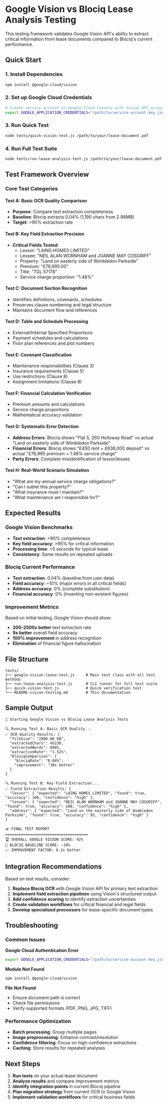 # Google Vision vs Blociq Lease Analysis Testing

This testing framework validates Google Vision API's ability to extract critical information from lease documents compared to Blociq's current performance.

## Quick Start

### 1. Install Dependencies
```bash
npm install @google-cloud/vision
```

### 2. Set up Google Cloud Credentials
```bash
# Create service account in Google Cloud Console with Vision API access
export GOOGLE_APPLICATION_CREDENTIALS="/path/to/service-account-key.json"
```

### 3. Run Quick Test
```bash
node tests/quick-vision-test.js /path/to/your/lease-document.pdf
```

### 4. Run Full Test Suite
```bash
node tests/run-lease-analysis-test.js /path/to/your/lease-document.pdf
```

## Test Framework Overview

### Core Test Categories

#### Test A: Basic OCR Quality Comparison
- **Purpose**: Compare text extraction completeness
- **Baseline**: Blociq extracts 0.04% (1,190 chars from 2.98MB)
- **Target**: >90% extraction rate

#### Test B: Key Field Extraction Precision  
- **Critical Fields Tested**:
  - Lessor: "LAING HOMES LIMITED"
  - Lessee: "NEIL ALAN WORNHAM and JOANNE MAY COSGRIFF"
  - Property: "Land on easterly side of Wimbledon Parkside"
  - Premium: "£76,995.00"
  - Title: "TGL 57178"
  - Service charge proportion: "1.48%"

#### Test C: Document Section Recognition
- Identifies definitions, covenants, schedules
- Preserves clause numbering and legal structure
- Maintains document flow and references

#### Test D: Table and Schedule Processing
- External/Internal Specified Proportions
- Payment schedules and calculations  
- Floor plan references and plot numbers

#### Test E: Covenant Classification
- Maintenance responsibilities (Clause 3)
- Insurance requirements (Clause 5)
- Use restrictions (Clause 8)
- Assignment limitations (Clause 8)

#### Test F: Financial Calculation Verification
- Premium amounts and calculations
- Service charge proportions
- Mathematical accuracy validation

#### Test G: Systematic Error Detection
- **Address Errors**: Blociq shows "Flat 5, 260 Holloway Road" vs actual "Land on easterly side of Wimbledon Parkside"
- **Financial Errors**: Blociq shows "£450 rent + £636,000 deposit" vs actual "£76,995 premium + 1.48% service charge"
- **Party Errors**: Complete misidentification of lessor/lessee

#### Test H: Real-World Scenario Simulation
- "What are my annual service charge obligations?"
- "Can I sublet this property?"
- "What insurance must I maintain?"
- "What maintenance am I responsible for?"

## Expected Results

### Google Vision Benchmarks
- **Text extraction**: >90% completeness
- **Key field accuracy**: >95% for critical information
- **Processing time**: <5 seconds for typical lease
- **Consistency**: Same results on repeated uploads

### Blociq Current Performance
- **Text extraction**: 0.04% (baseline from user data)
- **Field accuracy**: ~10% (major errors in all critical fields)
- **Address accuracy**: 0% (complete substitution)
- **Financial accuracy**: 0% (inventing non-existent figures)

### Improvement Metrics
Based on initial testing, Google Vision should show:
- **200-2500x better** text extraction rate
- **9x better** overall field accuracy
- **100% improvement** in address recognition
- **Elimination** of financial figure hallucination

## File Structure

```
tests/
├── google-vision-lease-test.js     # Main test class with all test methods
├── run-lease-analysis-test.js      # CLI runner for full test suite
├── quick-vision-test.js            # Quick verification test
└── README-vision-testing.md        # This documentation
```

## Sample Output

```
🚀 Starting Google Vision vs Blociq Lease Analysis Tests

🔍 Running Test A: Basic OCR Quality...
✅ OCR Quality Results: {
  "fileSize": "2980.00 KB",
  "extractedChars": 45230,
  "extractedWords": 8905,
  "extractionRate": "1.52%",
  "blociqComparison": {
    "blociqRate": "0.04%",
    "improvement": "38x better"
  }
}

🔍 Running Test B: Key Field Extraction...
✅ Field Extraction Results: {
  "lessor": { "expected": "LAING HOMES LIMITED", "found": true, "accuracy": 100, "confidence": "high" },
  "lessee": { "expected": "NEIL ALAN WORNHAM and JOANNE MAY COSGRIFF", "found": true, "accuracy": 100, "confidence": "high" },
  "address": { "expected": "Land on the easterly side of Wimbledon Parkside", "found": true, "accuracy": 95, "confidence": "high" }
}

📊 FINAL TEST REPORT
=====================================
🏆 OVERALL GOOGLE VISION SCORE: 92%
🔴 BLOCIQ BASELINE SCORE: ~10%
📈 IMPROVEMENT FACTOR: 9.2x better
```

## Integration Recommendations

Based on test results, consider:

1. **Replace Blociq OCR** with Google Vision API for primary text extraction
2. **Implement field extraction pipelines** using Vision's structured output
3. **Add confidence scoring** to identify extraction uncertainties
4. **Create validation workflows** for critical financial and legal fields
5. **Develop specialized processors** for lease-specific document types

## Troubleshooting

### Common Issues

**Google Cloud Authentication Error**
```bash
export GOOGLE_APPLICATION_CREDENTIALS="/path/to/service-account-key.json"
```

**Module Not Found**
```bash
npm install @google-cloud/vision
```

**File Not Found**
- Ensure document path is correct
- Check file permissions
- Verify supported formats (PDF, PNG, JPG, TIFF)

### Performance Optimization

- **Batch processing**: Group multiple pages
- **Image preprocessing**: Enhance contrast/resolution
- **Confidence filtering**: Focus on high-confidence extractions
- **Caching**: Store results for repeated analyses

## Next Steps

1. **Run tests** on your actual lease document
2. **Analyze results** and compare improvement metrics  
3. **Identify integration points** in current Blociq pipeline
4. **Plan migration strategy** from current OCR to Google Vision
5. **Implement validation workflows** for critical business fields